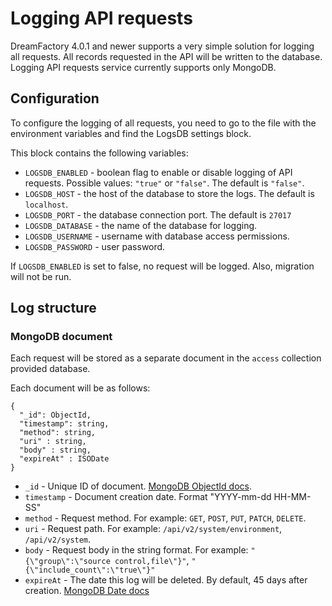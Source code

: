 # Logging API requests

DreamFactory 4.0.1 and newer supports a very simple solution for logging all requests.
All records requested in the API will be written to the database.
Logging API requests service currently supports only MongoDB.

## Configuration

To configure the logging of all requests, you need to go to the file
with the environment variables and find the LogsDB settings block.

This block contains the following variables:

- `LOGSDB_ENABLED` - boolean flag to enable or disable logging of API requests.
  Possible values: `"true"` or `"false"`. The default is `"false"`.
- `LOGSDB_HOST` - the host of the database to store the logs. The default is `localhost`.
- `LOGSDB_PORT` - the database connection port. The default is `27017`
- `LOGSDB_DATABASE` - the name of the database for logging.
- `LOGSDB_USERNAME` - username with database access permissions.
- `LOGSDB_PASSWORD` - user password.

If `LOGSDB_ENABLED` is set to false, no request will be logged. Also, migration will not be run.

## Log structure

### MongoDB document

Each request will be stored as a separate document in the `access` collection provided database.

Each document will be as follows:

```text
{
  "_id": ObjectId,
  "timestamp": string,
  "method": string,
  "uri" : string,
  "body" : string,
  "expireAt" : ISODate
}
```

- `_id` - Unique ID of document. [MongoDB ObjectId docs](https://docs.mongodb.com/manual/reference/method/ObjectId/).
- `timestamp` - Document creation date. Format "YYYY-mm-dd HH-MM-SS"
- `method` - Request method. For example: `GET`, `POST`, `PUT`, `PATCH`, `DELETE`.
- `uri` - Request path. For example: `/api/v2/system/environment`, `/api/v2/system`.
- `body` - Request body in the string format. For example: `"{\"group\":\"source control,file\"}"`, `"{\"include_count\":\"true\"}"`
- `expireAt` - The date this log will be deleted. By default, 45 days after creation. [MongoDB Date docs](https://docs.mongodb.com/manual/reference/method/Date/)
